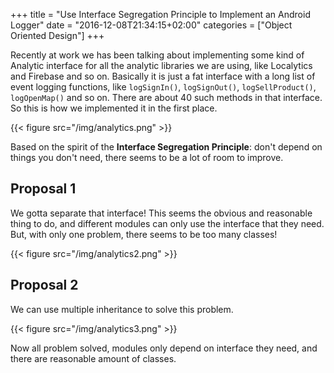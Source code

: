 +++
title = "Use Interface Segregation Principle to Implement an Android Logger"
date = "2016-12-08T21:34:15+02:00"
categories = ["Object Oriented Design"]
+++

Recently at work we has been talking about implementing some kind of Analytic interface for all the analytic libraries we are using, like Localytics and Firebase and so on.
Basically it is just a fat interface with a long list of event logging functions, like `logSignIn()`, `logSignOut()`, `logSellProduct()`, `logOpenMap()` and so on. There are about 40 such methods in that interface. So this is how we implemented it in the first place.

{{< figure src="/img/analytics.png" >}}

Based on the spirit of the **Interface Segregation Principle**: don't depend on things you don't need, there seems to be a lot of room to improve.

## Proposal 1

We gotta separate that interface! This seems the obvious and reasonable thing to do, and different modules can only use the interface that they need. But, with only one problem, there seems to be too many classes!

{{< figure src="/img/analytics2.png" >}}

## Proposal 2

We can use multiple inheritance to solve this problem.

{{< figure src="/img/analytics3.png" >}}

Now all problem solved, modules only depend on interface they need, and there are reasonable amount of classes.
